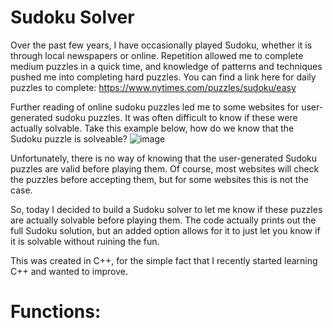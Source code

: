 # Sudoku Solver

Over the past few years, I have occasionally played Sudoku, whether it is through local newspapers or online. Repetition allowed me to complete medium puzzles in a quick time, and knowledge of patterns and techniques pushed me into completing hard puzzles. You can find a link here for daily puzzles to complete:
https://www.nytimes.com/puzzles/sudoku/easy

Further reading of online sudoku puzzles led me to some websites for user-generated sudoku puzzles. It was often difficult to know if these were actually solvable.
Take this example below, how do we know that the Sudoku puzzle is solveable?
![image](https://user-images.githubusercontent.com/59411811/143574982-8458f39c-4582-438e-9653-b3b1fb0af3db.png)


Unfortunately, there is no way of knowing that the user-generated Sudoku puzzles are valid before playing them. Of course, most websites will check the puzzles before accepting them, but for some websites this is not the case.

So, today I decided to build a Sudoku solver to let me know if these puzzles are actually solvable before playing them. The code actually prints out the full Sudoku solution, but an added option allows for it to just let you know if it is solvable without ruining the fun. 

This was created in C++, for the simple fact that I recently started learning C++ and wanted to improve. 


# Functions:
